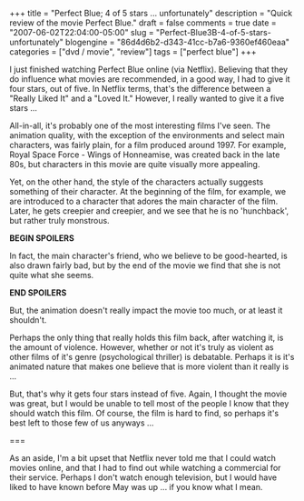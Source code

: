 +++
title = "Perfect Blue; 4 of 5 stars ... unfortunately"
description = "Quick review of the movie Perfect Blue."
draft = false
comments = true
date = "2007-06-02T22:04:00-05:00"
slug = "Perfect-Blue3B-4-of-5-stars-unfortunately"
blogengine = "86d4d6b2-d343-41cc-b7a6-9360ef460eaa"
categories = ["dvd / movie", "review"]
tags = ["perfect blue"]
+++

<p>
I just finished watching Perfect Blue online (via Netflix). Believing that they do influence what movies are recommended, in a good way, I had to give it four stars, out of five. In Netflix terms, that&#39;s the difference between a &quot;Really Liked It&quot; and a &quot;Loved It.&quot; However, I really wanted to give it a five stars ...<!--more-->
</p>
<p>
All-in-all, it&#39;s probably one of the most interesting films I&#39;ve seen. The animation quality, with the exception of the environments and select main characters, was fairly plain, for a film produced around 1997. For example, Royal Space Force - Wings of Honneamise, was created back in the late 80s, but characters in this movie are quite visually more appealing.<!--adsense-->
</p>
<p>
Yet, on the other hand, the style of the characters actually suggests something of their character. At the beginning of the film, for example, we are introduced to a character that adores the main character of the film. Later, he gets creepier and creepier, and we see that he is no &#39;hunchback&#39;, but rather truly monstrous.
</p>
<p>
<strong>BEGIN SPOILERS</strong>
</p>
<p>
In fact, the main character&#39;s friend, who we believe to be good-hearted, is also drawn fairly bad, but by the end of the movie we find that she is not quite what she seems.
</p>
<p>
<strong>END SPOILERS</strong>
</p>
<p>
But, the animation doesn&#39;t really impact the movie too much, or at least it shouldn&#39;t.
</p>
<p>
Perhaps the only thing that really holds this film back, after watching it, is the amount of violence. However, whether or not it&#39;s truly as violent as other films of it&#39;s genre (psychological thriller) is debatable. Perhaps it is it&#39;s animated nature that makes one believe that is more violent than it really is ...
</p>
<p>
But, that&#39;s why it gets four stars instead of five. Again, I thought the movie was great, but I would be unable to tell most of the people I know that they should watch this film. Of course, the film is hard to find, so perhaps it&#39;s best left to those few of us anyways ...
</p>
<p>
===
</p>
<p>
As an aside, I&#39;m a bit upset that Netflix never told me that I could watch movies online, and that I had to find out while watching a commercial for their service. Perhaps I don&#39;t watch enough television, but I would have liked to have known before May was up ... if you know what I mean.
</p>

